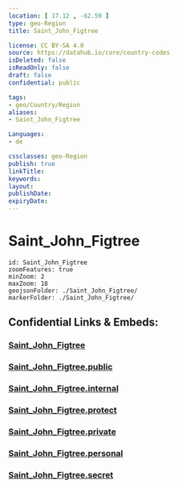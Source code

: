 ```yaml
---
location: [ 17.12 , -62.59 ] 
type: geo-Region
title: Saint_John_Figtree

license: CC BY-SA 4.0
source: https://datahub.io/core/country-codes
isDeleted: false
isReadOnly: false
draft: false
confidential: public

tags:
- geo/Country/Region
aliases:
- Saint_John_Figtree

Languages:
- de

cssclasses: geo-Region
publish: true
linkTitle: 
keywords: 
layout: 
publishDate: 
expiryDate: 
---
```


# Saint_John_Figtree

```leaflet
id: Saint_John_Figtree
zoomFeatures: true 
minZoom: 2 
maxZoom: 18
geojsonFolder: ./Saint_John_Figtree/
markerFolder: ./Saint_John_Figtree/
```


## Confidential Links & Embeds: 

### [Saint_John_Figtree](/_Standards/Earth/Continent/America~Caribbean/Saint_Kitts_and_Nevis~Islands/parishes~Saint_Kitts_and_Nevis/Saint_John_Figtree.md) 

### [Saint_John_Figtree.public](/_public/Earth/Continent/America~Caribbean/Saint_Kitts_and_Nevis~Islands/parishes~Saint_Kitts_and_Nevis/Saint_John_Figtree.public.md) 

### [Saint_John_Figtree.internal](/_internal/Earth/Continent/America~Caribbean/Saint_Kitts_and_Nevis~Islands/parishes~Saint_Kitts_and_Nevis/Saint_John_Figtree.internal.md) 

### [Saint_John_Figtree.protect](/_protect/Earth/Continent/America~Caribbean/Saint_Kitts_and_Nevis~Islands/parishes~Saint_Kitts_and_Nevis/Saint_John_Figtree.protect.md) 

### [Saint_John_Figtree.private](/_private/Earth/Continent/America~Caribbean/Saint_Kitts_and_Nevis~Islands/parishes~Saint_Kitts_and_Nevis/Saint_John_Figtree.private.md) 

### [Saint_John_Figtree.personal](/_personal/Earth/Continent/America~Caribbean/Saint_Kitts_and_Nevis~Islands/parishes~Saint_Kitts_and_Nevis/Saint_John_Figtree.personal.md) 

### [Saint_John_Figtree.secret](/_secret/Earth/Continent/America~Caribbean/Saint_Kitts_and_Nevis~Islands/parishes~Saint_Kitts_and_Nevis/Saint_John_Figtree.secret.md)


